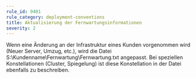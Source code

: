 ```yaml
---
rule_id: 9401
rule_category: deployment-conventions
title: Aktualisierung der Fernwartungsinformationen
severity: 2
---
```

Wenn eine Änderung an der Infrastruktur eines Kunden vorgenommen wird (Neuer Server, Umzug, etc.), wird die Datei S:\Kundenname\Fernwartung\Fernwartung.txt angepasst.
Bei speziellen Konstellationen (Cluster, Spiegelung) ist diese Konstellation in der Datei ebenfalls zu beschreiben.